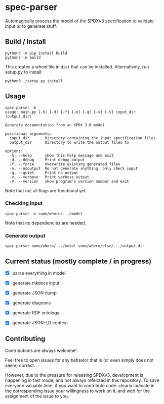 # spec-parser

Automagically process the model of the SPDXv3 specification to validate input or to generate stuff.

## Build / Install

```
python3 -m pip install build
python3 -m build
```

This creates a wheel file in `dist` that can be installed.  Alternatively,
run setup.py to install:

```
python3 ./setup.py install
```

## Usage

```
spec-parser -h 
usage: main.py [-h] [-d] [-f] [-n] [-q] [-v] [-V] input_dir [output_dir]

Generate documentation from an SPDX 3.0 model

positional arguments:
  input_dir       Directory containing the input specification files
  output_dir      Directory to write the output files to

options:
  -h, --help      show this help message and exit
  -d, --debug     Print debug output
  -f, --force     Overwrite existing generated files
  -n, --nooutput  Do not generate anything, only check input
  -q, --quiet     Print no output
  -v, --verbose   Print verbose output
  -V, --version   show program's version number and exit
```

Note that not all flags are functional yet.

### Checking input

```
spec-parser -n some/where/.../model
```

Note that no dependencies are needed.

### Generate output
```
spec-parser some/where/.../model some/where/else/.../output_dir
```


## Current status (mostly complete / in progress)

- [x] parse everything in model
- [x] generate mkdocs input
- [x] generate JSON dump
- [x] generate diagrams
- [x] generate RDF ontology
- [x] generate JSON-LD context


## Contributing

Contributions are always welcome!

Feel free to open issues for any behavior that is (or even simply does not seem) correct.

However, due to the pressure for releasing SPDXv3, development is happening in fast mode, and not always refelcted in this repository.
To save everyone valuable time, if you want to contribute code: clearly indicate in the corresponding issue your willingness to work on it, and _wait_ for the assignment of the issue to you.

